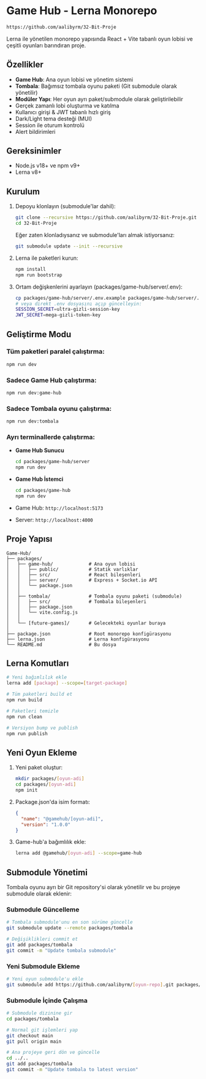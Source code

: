 # Game Hub - Lerna Monorepo

```bash
https://github.com/aalibyrm/32-Bit-Proje
```

Lerna ile yönetilen monorepo yapısında React + Vite tabanlı oyun lobisi ve çeşitli oyunları barındıran proje.

## Özellikler

- **Game Hub**: Ana oyun lobisi ve yönetim sistemi
- **Tombala**: Bağımsız tombala oyunu paketi (Git submodule olarak yönetilir)
- **Modüler Yapı**: Her oyun ayrı paket/submodule olarak geliştirilebilir
- Gerçek zamanlı lobi oluşturma ve katılma
- Kullanıcı girişi & JWT tabanlı hızlı giriş
- Dark/Light tema desteği (MUI)
- Session ile oturum kontrolü
- Alert bildirimleri

## Gereksinimler

- Node.js v18+ ve npm v9+
- Lerna v8+

## Kurulum

1. Depoyu klonlayın (submodule'lar dahil):
   ```bash
   git clone --recursive https://github.com/aalibyrm/32-Bit-Proje.git
   cd 32-Bit-Proje
   ```

   Eğer zaten klonladıysanız ve submodule'ları almak istiyorsanız:
   ```bash
   git submodule update --init --recursive
   ```

2. Lerna ile paketleri kurun:
   ```bash
   npm install
   npm run bootstrap
   ```

3. Ortam değişkenlerini ayarlayın (packages/game-hub/server/.env):
   ```bash
   cp packages/game-hub/server/.env.example packages/game-hub/server/.env
   # veya direkt .env dosyasını açıp güncelleyin:
   SESSION_SECRET=ultra-gizli-session-key
   JWT_SECRET=mega-gizli-token-key
   ```

## Geliştirme Modu

### Tüm paketleri paralel çalıştırma:
```bash
npm run dev
```

### Sadece Game Hub çalıştırma:
```bash
npm run dev:game-hub
```

### Sadece Tombala oyunu çalıştırma:
```bash
npm run dev:tombala
```

### Ayrı terminallerde çalıştırma:
- **Game Hub Sunucu**
  ```bash
  cd packages/game-hub/server
  npm run dev
  ```
- **Game Hub İstemci**
  ```bash
  cd packages/game-hub
  npm run dev
  ```

- Game Hub: `http://localhost:5173`
- Server: `http://localhost:4000`

## Proje Yapısı

```
Game-Hub/
├── packages/
│   ├── game-hub/             # Ana oyun lobisi
│   │   ├── public/           # Statik varlıklar
│   │   ├── src/              # React bileşenleri
│   │   ├── server/           # Express + Socket.io API
│   │   └── package.json
│   │
│   ├── tombala/              # Tombala oyunu paketi (submodule)
│   │   ├── src/              # Tombala bileşenleri
│   │   ├── package.json
│   │   └── vite.config.js
│   │
│   └── [future-games]/       # Gelecekteki oyunlar buraya
│
├── package.json              # Root monorepo konfigürasyonu
├── lerna.json                # Lerna konfigürasyonu
└── README.md                 # Bu dosya
```

## Lerna Komutları

```bash
# Yeni bağımlılık ekle
lerna add [package] --scope=[target-package]

# Tüm paketleri build et
npm run build

# Paketleri temizle
npm run clean

# Versiyon bump ve publish
npm run publish
```

## Yeni Oyun Ekleme

1. Yeni paket oluştur:
   ```bash
   mkdir packages/[oyun-adi]
   cd packages/[oyun-adi]
   npm init
   ```

2. Package.json'da isim formatı:
   ```json
   {
     "name": "@gamehub/[oyun-adi]",
     "version": "1.0.0"
   }
   ```

3. Game-hub'a bağımlılık ekle:
   ```bash
   lerna add @gamehub/[oyun-adi] --scope=game-hub
   ```

## Submodule Yönetimi

Tombala oyunu ayrı bir Git repository'si olarak yönetilir ve bu projeye submodule olarak eklenir:

### Submodule Güncelleme
```bash
# Tombala submodule'unu en son sürüme güncelle
git submodule update --remote packages/tombala

# Değişiklikleri commit et
git add packages/tombala
git commit -m "Update tombala submodule"
```

### Yeni Submodule Ekleme
```bash
# Yeni oyun submodule'u ekle
git submodule add https://github.com/aalibyrm/[oyun-repo].git packages/[oyun-adi]
```

### Submodule İçinde Çalışma
```bash
# Submodule dizinine gir
cd packages/tombala

# Normal git işlemleri yap
git checkout main
git pull origin main

# Ana projeye geri dön ve güncelle
cd ../..
git add packages/tombala
git commit -m "Update tombala to latest version"
```

